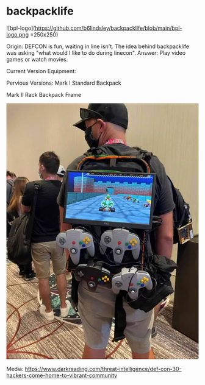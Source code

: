 # backpacklife

![bpl-logo](https://github.com/b6lindsley/backpacklife/blob/main/bpl-logo.png =250x250)

Origin:
DEFCON is fun, waiting in line isn't. The idea behind backpacklife was asking "what would I like to do during linecon". Answer: Play video games or watch movies.  


Current Version Equipment:

Pervious Versions:
Mark I
Standard Backpack




Mark II
Rack Backpack Frame


![markII](https://github.com/b6lindsley/backpacklife/blob/main/brad_lindsley_line_con_bag.jpg)

Media:
https://www.darkreading.com/threat-intelligence/def-con-30-hackers-come-home-to-vibrant-community
